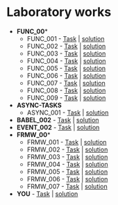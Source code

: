 # Laboratory works
+ **FUNC_00***
  + FUNC_001 - [Task](https://kodaktor.ru/func_001) | [solution](https://github.com/ripo4ek/UniversityTasks/blob/master/func_tasks/func_001.js)
  + FUNC_002 - [Task](https://kodaktor.ru/func_002) | [solution](https://github.com/ripo4ek/UniversityTasks/blob/master/func_tasks/func_002.js)
  + FUNC_003 - [Task](https://kodaktor.ru/func_003) | [solution](https://github.com/ripo4ek/UniversityTasks/blob/master/func_tasks/func_003.js)
  + FUNC_004 - [Task](https://kodaktor.ru/func_004) | [solution](https://github.com/ripo4ek/UniversityTasks/blob/master/func_tasks/func_004.js)
  + FUNC_005 - [Task](https://kodaktor.ru/func_005) | [solution](https://github.com/ripo4ek/UniversityTasks/blob/master/func_tasks/func_005.js)
  + FUNC_006 - [Task](https://kodaktor.ru/func_006) | [solution](https://github.com/ripo4ek/UniversityTasks/tree/master/func_tasks/func_006)
  + FUNC_007 - [Task](https://kodaktor.ru/func_007) | [solution](https://github.com/ripo4ek/UniversityTasks/blob/master/func_tasks/func_007.js)
  + FUNC_008 - [Task](https://kodaktor.ru/func_008) | [solution](https://github.com/ripo4ek/UniversityTasks/blob/master/func_tasks/func_008.js)
  + FUNC_009 - [Task](https://kodaktor.ru/func_009) | [solution](https://github.com/ripo4ek/UniversityTasks/blob/master/func_tasks/func_009.js)
+ **ASYNC-TASKS** 
  + ASYNC_001 - [Task](https://kodaktor.ru/async_tasks) | [solution](https://github.com/ripo4ek/UniversityTasks/blob/master/async_task.js)
+ **BABEL_002** - [Task](https://kodaktor.ru/lab02-03-2018-2.pdf) | [solution](https://github.com/ripo4ek/UniversityTasks/tree/master/babel_002)
+ **EVENT_002** - [Task](https://kodaktor.ru/evnt_002) | [solution](https://github.com/ripo4ek/UniversityTasks/blob/master/evnt_002.html)
+ **FRMW_00***  
  + FRMW_001 - [Task](https://kodaktor.ru/frmw_001) | [solution](http://example.com)
  + FRMW_002 - [Task](https://kodaktor.ru/frmw_002) | [solution](https://github.com/ripo4ek/UniversityTasks/tree/master/frmw_tasks/frmw-002)
  + FRMW_003 - [Task](https://kodaktor.ru/frmw_003) | [solution](https://github.com/ripo4ek/UniversityTasks/tree/master/frmw_tasks/frmw-003)
  + FRMW_004 - [Task](https://kodaktor.ru/frmw_004) | [solution](https://github.com/ripo4ek/UniversityTasks/tree/master/frmw_tasks/frmw-004)
  + FRMW_005 - [Task](https://kodaktor.ru/frmw_005) | [solution](https://github.com/ripo4ek/UniversityTasks/tree/master/frmw_tasks/frmw-005)
  + FRMW_006 - [Task](https://kodaktor.ru/frmw_006) | [solution](https://github.com/ripo4ek/UniversityTasks/tree/master/frmw_tasks/frmw-006)
  + FRMW_007 - [Task](https://kodaktor.ru/frmw_007) | [solution](https://github.com/ripo4ek/UniversityTasks/tree/master/frmw_tasks/frmw-007)
+ **YOU** - [Task](https://kodaktor.ru/you) | [solution](http://example.com)
